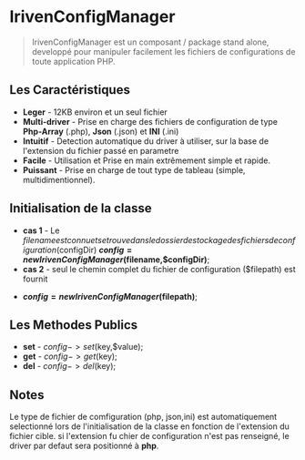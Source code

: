 IrivenConfigManager
=======

>IrivenConfigManager est un composant / package stand alone, developpé pour manipuler facilement 
les fichiers de configurations de  toute application PHP.

## Les Caractéristiques
* **Leger** - 12KB environ et un seul fichier
* **Multi-driver** - Prise en charge des fichiers de configuration de type **Php-Array** (.php), **Json** (.json) et **INI** (.ini)
* **Intuitif** - Detection automatique du driver à utiliser, sur la base de l'extension du fichier passé en parametre
* **Facile** - Utilisation et Prise en main extrêmement simple et rapide.
* **Puissant** - Prise en charge de tout type de tableau (simple, multidimentionnel).

## Initialisation de la classe
* **cas 1** - Le $filename est connu et se trouve dans le dossier de stockage des fichiers de configuration ($configDir)
 **$config= new IrivenConfigManager($filename,$configDir)**;
* **cas 2** - seul le chemin complet du fichier de configuration ($filepath) est fournit
 + **$config= new IrivenConfigManager($filepath)**;

## Les Methodes Publics
* **set** - $config->set($key,$value);
* **get** - $config->get($key);
* **del** - $config->del($key);

## Notes
Le type de fichier de comfiguration (php, json,ini) est automatiquement selectionné lors de l'initialisation de la classe en fonction de l'extension du fichier cible. si l'extension fu chier de configuration n'est pas renseigné, le driver par defaut sera positionné à **php**.
